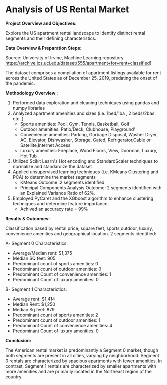 # Analysis of US Rental Market
**Project Overview and Objectives:**

Explore the US apartment rental landscape to identify distinct rental segments and their defining characteristics.

**Data Overview & Preparation Steps:**

Source: University of Irvine, Machine Learning repository. https://archive.ics.uci.edu/dataset/555/apartment+for+rent+classified!



The dataset comprises a compilation of apartment listings available for rent across the United States as of December 25, 2019, predating the onset of the pandemic.

**Methodology Overview** :

1. Performed data exploration and cleaning techniques using pandas and numpy libraries
2. Analyzed apartment amenities and sizes (i.e. 1bed/1ba , 2 beds/2bas etc..)
   - Sports amenities: Pool, Gym, Tennis, Basketball, Golf
   - Outdoor amenities: Patio/Deck, Clubhouse, Playground'
   - Convenience amenities: Parking, Garbage Disposal, Washer Dryer, AC, Elevator, Dishwasher, Storage, Gated, Refrigerator,Cable or Satellite,Internet Access
   - Luxury amenities: Fireplace, Wood Floors, View, Doorman, Luxury, Hot Tub  
3. Utilized Scikit Learn's Hot encoding and StandardScaler techniques to normalize and standardize the dataset
4. Applied unsupervised learning techniques (i.e. KMeans Clustering and PCA) to determine the market segments
   - KMeans Outcome :2 segments identified
   - Principal Components Analysis Outcome: 2 segments identified with an Explained Variance Ratio  of 62%.
5. Employed PyCaret and the XGboost algorithm to enhance clustering techniques and determine feature importance
   - Achived an accuracy rate = 99%
   
**Results & Outcomes:**

Classification based by rental price, square feet, sports,outdoor, luxury, convenience amenities and geographical location.
2 segments identified:

A- Segment 0 Characteristics:
- Average/Median rent: $1,375
- Median SQ feet: 905
- Predominant count of sports amenities: 0
- Predominant count of outdoor amenities: 0
- Predominant Count of convenience amenities: 1
- Predominant Count of luxury amenities: 0
  
B- Segment 1 Characterictics:
- Average rent: $1,414
- Median Rent: $1,250
- Median Sq feet: 879
- Predominant count of sports amenities: 2
- Predominant count of outdoor amenities: 1
- Predominant Count of convenience amenities: 4
- Predominant Count of luxury amenities: 0

**Conclusion:**

The American rental market is predominantly a Segment 0 market, though both segments are present in all cities, varying by neighborhood. Segment 0 rentals are characterized by spacious apartments with fewer amenities. In contrast, Segment 1 rentals are characterized by smaller apartments with more amenities and are primarily located in the Northeast region of the country.

